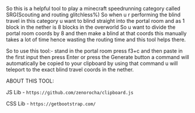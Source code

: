 So this is a helpful tool to play a minecraft speedrunning category called SRG(Scouting and routing glitchless%)
So when u r performing the blind travel in this category u want to blind straight into the portal room
and as 1 block in the nether is 8 blocks in the overworld
So u want to divide the portal room coords by 8 and then make a blind at that coords
this manually takes a lot of time hence wasting the routing time and this tool helps there.
 
So to use this tool:-
stand in the portal room press f3+c and then paste in the first input
then press Enter or press the Generate button a command will automatically be copied to your clipboard
by using that command u will teleport to the exact blind travel coords in the nether.

ABOUT THIS TOOL:

JS Lib - `https://github.com/zenorocha/clipboard.js`

CSS Lib - `https://getbootstrap.com/`